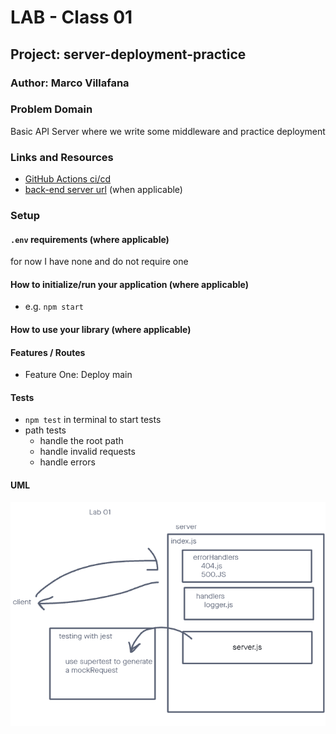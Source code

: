 # LAB - Class 01

## Project: server-deployment-practice

### Author: Marco Villafana

### Problem Domain

Basic API Server where we write some middleware and practice deployment

### Links and Resources

- [GitHub Actions ci/cd](https://github.com/villafanam/server-deployment-practice/actions)
- [back-end server url](http://xyz.com) (when applicable)

### Setup

#### `.env` requirements (where applicable)

for now I have none and do not require one


#### How to initialize/run your application (where applicable)

- e.g. `npm start`

#### How to use your library (where applicable)

#### Features / Routes

- Feature One: Deploy main


#### Tests

- `npm test` in terminal to start tests
- path tests
  - handle the root path
  - handle invalid requests
  - handle errors

#### UML

![lab01 UML](./assets/lab01_uml.png)
